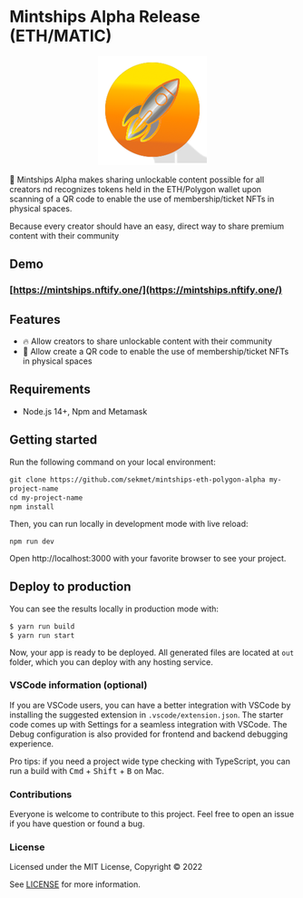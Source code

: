 # Mintships Alpha Release (ETH/MATIC)

<p align="center">
  <img src="docs/logo_mintships_alpha.png?raw=true" alt="Mintships Alpha Release (ETH/MATIC)"></a>
</p>

🚀 Mintships Alpha makes sharing unlockable content possible for all creators nd recognizes tokens held in the ETH/Polygon wallet upon scanning of a QR code to enable the use of membership/ticket NFTs in physical spaces.

Because every creator should have an easy, direct way to share premium content with their community

## Demo

### [https://mintships.nftify.one/](https://mintships.nftify.one/)

## Features

- 🔥 Allow creators to share unlockable content with their community
- 🎉 Allow create a QR code to enable the use of membership/ticket NFTs in physical spaces

## Requirements

- Node.js 14+, Npm and Metamask

## Getting started

Run the following command on your local environment:

```
git clone https://github.com/sekmet/mintships-eth-polygon-alpha my-project-name
cd my-project-name
npm install
```

Then, you can run locally in development mode with live reload:

```
npm run dev
```

Open http://localhost:3000 with your favorite browser to see your project.


## Deploy to production

You can see the results locally in production mode with:

```
$ yarn run build
$ yarn run start
```

Now, your app is ready to be deployed. All generated files are located at `out` folder, which you can deploy with any hosting service.


### VSCode information (optional)

If you are VSCode users, you can have a better integration with VSCode by installing the suggested extension in `.vscode/extension.json`. The starter code comes up with Settings for a seamless integration with VSCode. The Debug configuration is also provided for frontend and backend debugging experience.

Pro tips: if you need a project wide type checking with TypeScript, you can run a build with <kbd>Cmd</kbd> + <kbd>Shift</kbd> + <kbd>B</kbd> on Mac.

### Contributions

Everyone is welcome to contribute to this project. Feel free to open an issue if you have question or found a bug.

### License

Licensed under the MIT License, Copyright © 2022

See [LICENSE](LICENSE) for more information.

